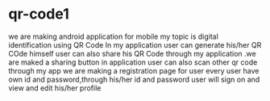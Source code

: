 # qr-code1  
we are making android application for mobile 
my topic is digital identification using QR Code
In my application user can generate his/her QR COde himself 
user can also share his QR Code through my application .we are maked a sharing button in application 
user can also scan other qr code through my app 
we are making a registration page for user 
every user have own id and password,through his/her id and password user will sign on and view and edit his/her profile
